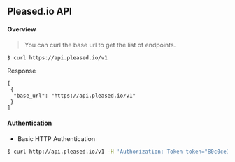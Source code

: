 Pleased.io API
---
#### Overview
> You can curl the base url to get the list of endpoints.

`$ curl https://api.pleased.io/v1`

Response

	[
  	 {
      "base_url": "https://api.pleased.io/v1"
  	 }
	]

#### Authentication
- Basic HTTP Authentication

```bash
$ curl http://api.pleased.io/v1 -H 'Authorization: Token token="80c0ce108fe7c0b89b7c999e2fbb6fff"'